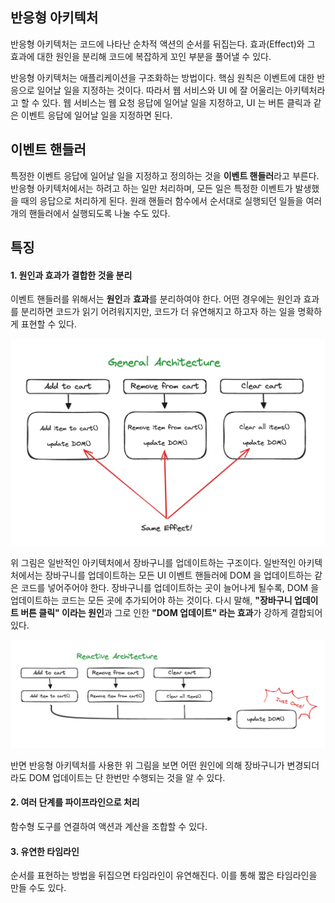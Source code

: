 ## 반응형 아키텍처

반응형 아키텍처는 코드에 나타난 순차적 액션의 순서를 뒤집는다.
효과(Effect)와 그 효과에 대한 원인을 분리해 코드에 복잡하게 꼬인 부분을 풀어낼 수 있다.

반응형 아키텍처는 애플리케이션을 구조화하는 방법이다.
핵심 원칙은 이벤트에 대한 반응으로 일어날 일을 지정하는 것이다.
따라서 웹 서비스와 UI 에 잘 어울리는 아키텍처라고 할 수 있다.
웹 서비스는 웹 요청 응답에 일어날 일을 지정하고, UI 는 버튼 클릭과 같은 이벤트 응답에 일어날 일을 지정하면 된다.

## 이벤트 핸들러

특정한 이벤트 응답에 일어날 일을 지정하고 정의하는 것을 **이벤트 핸들러**라고 부른다.
반응형 아키텍처에서는 하려고 하는 일만 처리하며, 모든 일은 특정한 이벤트가 발생했을 때의 응답으로 처리하게 된다.
원래 핸들러 함수에서 순서대로 실행되던 일들을 여러 개의 핸들러에서 실행되도록 나눌 수도 있다.

## 특징

#### 1. 원인과 효과가 결합한 것을 분리

이벤트 핸들러를 위해서는 **원인**과 **효과**를 분리하여야 한다.
어떤 경우에는 원인과 효과를 분리하면 코드가 읽기 어려워지지만, 코드가 더 유연해지고 하고자 하는 일을 명확하게 표현할 수 있다.

![TEXT|400](../../assets/images/general_architecture.png)

위 그림은 일반적인 아키텍처에서 장바구니를 업데이트하는 구조이다.
일반적인 아키텍처에서는 장바구니를 업데이트하는 모든 UI 이벤트 핸들러에 DOM 을 업데이트하는 같은 코드를 넣어주어야 한다.
장바구니를 업데이트하는 곳이 늘어나게 될수록, DOM 을 업데이트하는 코드는 모든 곳에 추가되어야 하는 것이다.
다시 말해, **"장바구니 업데이트 버튼 클릭" 이라는 원인**과 그로 인한 **"DOM 업데이트" 라는 효과**가 강하게 결합되어 있다.

![TEXT|](../../assets/images/reactive_architecture.png)

반면 반응형 아키텍처를 사용한 위 그림을 보면 어떤 원인에 의해 장바구니가 변경되더라도 DOM 업데이트는 단 한번만 수행되는 것을 알 수 있다.
#### 2. 여러 단계를 파이프라인으로 처리

함수형 도구를 연결하여 액션과 계산을 조합할 수 있다.

#### 3. 유연한 타임라인

순서를 표현하는 방법을 뒤집으면 타임라인이 유연해진다.
이를 통해 짧은 타임라인을 만들 수도 있다.